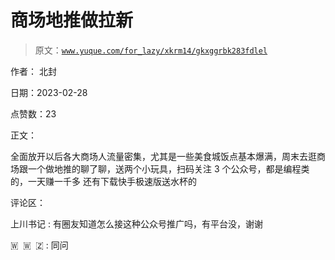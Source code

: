 # 商场地推做拉新

> 原文：[`www.yuque.com/for_lazy/xkrm14/gkxggrbk283fdlel`](https://www.yuque.com/for_lazy/xkrm14/gkxggrbk283fdlel)

作者： 北封 

日期：2023-02-28 

点赞数：23 

正文： 

全面放开以后各大商场人流量密集，尤其是一些美食城饭点基本爆满，周末去逛商场跟一个做地推的聊了聊，送两个小玩具，扫码关注 3 个公众号，都是编程类的，一天赚一千多 还有下载快手极速版送水杯的 

评论区： 

上川书记 : 有圈友知道怎么接这种公众号推广吗，有平台没，谢谢 

🇼  🇼  🇿 : 同问 

